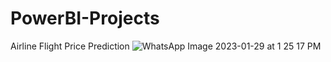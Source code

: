 # PowerBI-Projects
Airline Flight Price Prediction
![WhatsApp Image 2023-01-29 at 1 25 17 PM](https://user-images.githubusercontent.com/112801878/215337308-4c4247b0-efe7-4c62-93f2-4e41867e5eee.jpeg)
